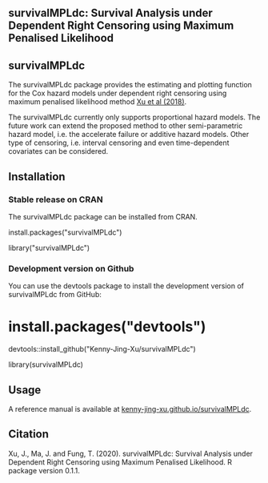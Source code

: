 ## survivalMPLdc: Survival Analysis under Dependent Right Censoring using Maximum Penalised Likelihood

## survivalMPLdc
The survivalMPLdc package provides the estimating and plotting function for the Cox hazard models under dependent right censoring using maximum penalised likelihood method [Xu et al (2018)](https://onlinelibrary.wiley.com/doi/abs/10.1002/sim.7651).

The survivalMPLdc currently only supports proportional hazard models. The future work can extend the proposed method to other semi-parametric hazard model, i.e. the accelerate failure or additive hazard models. Other type of censoring, i.e. interval censoring and even time-dependent covariates can be considered. 

## Installation

### Stable release on CRAN

The survivalMPLdc package can be installed from CRAN.

install.packages("survivalMPLdc")

library("survivalMPLdc")

### Development version on Github

You can use the devtools package to install the development version of survivalMPLdc from GitHub:

# install.packages("devtools")

devtools::install_github("Kenny-Jing-Xu/survivalMPLdc")

library(survivalMPLdc)

## Usage
A reference manual is available at [kenny-jing-xu.github.io/survivalMPLdc](https://kenny-jing-xu.github.io/survivalMPLdc/).

## Citation
Xu, J., Ma, J. and Fung, T. (2020). survivalMPLdc: Survival Analysis under Dependent Right Censoring using Maximum Penalised Likelihood. R package version 0.1.1.
